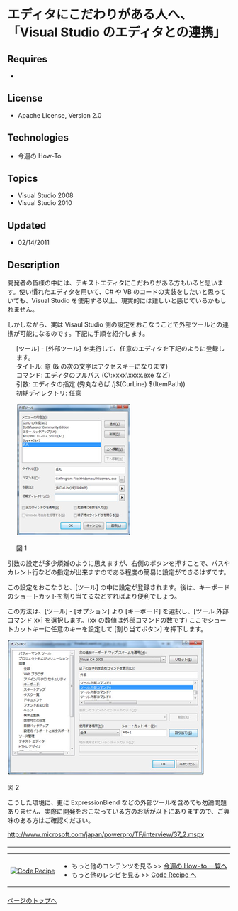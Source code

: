 # エディタにこだわりがある人へ、「Visual Studio のエディタとの連携」
## Requires
- 
## License
- Apache License, Version 2.0
## Technologies
- 今週の How-To
## Topics
- Visual Studio 2008
- Visual Studio 2010
## Updated
- 02/14/2011
## Description

<p>開発者の皆様の中には、テキストエディタにこだわりがある方もいると思います。使い慣れたエディタを用いて、C# や VB のコードの実装をしたいと思っていても、Visual Studio を使用する以上、現実的には難しいと感じているかもしれません。</p>
<p>しかしながら、実は Visaul Studio 側の設定をおこなうことで外部ツールとの連携が可能になるのです。下記に手順を紹介します。</p>
<div style="padding-left:20px">
<p>[ツール] - [外部ツール] を実行して、任意のエディタを下記のように登録します。<br>
タイトル: 意 (&amp; の次の文字はアクセスキーになります)<br>
コマンド: エディタのフルパス (C\:xxxx\xxxx.exe など)<br>
引数: エディタの指定 (秀丸ならば /j$(CurLine) $(ItemPath))<br>
初期ディレクトリ: 任意</p>
<p><img title="図 1" src="18067-img01.jpg" alt="図 1" width="259" height="299"></p>
<p>図 1</p>
</div>
<p>引数の設定が多少煩雑のように思えますが、右側のボタンを押すことで、パスやカレント行などの指定が出来ますのである程度の簡易に設定ができるはずです。</p>
<p>この設定をおこなうと、[ツール] の中に設定が登録されます。後は、キーボードのショートカットを割り当てるなどすればより便利でしょう。</p>
<p>この方法は、[ツール] - [オプション] より [キーボード] を選択し、[ツール.外部コマンド xx] を選択します。(xx の数値は外部コマンドの数です) ここでショートカットキーに任意のキーを設定して [割り当てボタン] を押下します。</p>
<p><img title="図 2" src="18068-img02.jpg" alt="図 2" width="445" height="306"></p>
<p>図 2</p>
<p>こうした環境に、更に ExpressionBlend などの外部ツールを含めても勿論問題ありません、実際に開発をおこなっている方のお話が以下にありますので、ご興味のある方はご確認ください。</p>
<p><a href="http://www.microsoft.com/japan/powerpro/TF/interview/37_2.mspx" target="_blank">http://www.microsoft.com/japan/powerpro/TF/interview/37_2.mspx</a></p>
<hr style="clear:both; margin-bottom:8px; margin-top:20px">
<table>
<tbody>
<tr>
<td><a href="http://msdn.microsoft.com/ja-jp/samplecode.recipe"><img src="-ff950935.coderecipe_180x70%28ja-jp,msdn.10%29.jpg" border="0" alt="Code Recipe" width="180" height="70" style="margin-top:3px"></a></td>
<td>
<ul>
<li>もっと他のコンテンツを見る &gt;&gt; <a href="http://msdn.microsoft.com/ja-jp/ee708292" target="_blank">
今週の How-to 一覧へ</a> </li><li>もっと他のレシピを見る &gt;&gt; <a href="http://msdn.microsoft.com/ja-jp/samplecode.recipe">
Code Recipe へ</a> </li></ul>
</td>
</tr>
</tbody>
</table>
<p style="margin-top:20px"><a href="#top"><img src="-top.gif" border="0" alt="">ページのトップへ</a></p>
